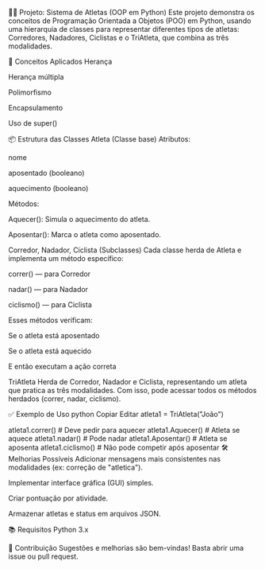 🏃‍♂️ Projeto: Sistema de Atletas (OOP em Python)
Este projeto demonstra os conceitos de Programação Orientada a Objetos (POO) em Python, usando uma hierarquia de classes para representar diferentes tipos de atletas: Corredores, Nadadores, Ciclistas e o TriAtleta, que combina as três modalidades.

🧠 Conceitos Aplicados
Herança

Herança múltipla

Polimorfismo

Encapsulamento

Uso de super()

📦 Estrutura das Classes
Atleta (Classe base)
Atributos:

nome

aposentado (booleano)

aquecimento (booleano)

Métodos:

Aquecer(): Simula o aquecimento do atleta.

Aposentar(): Marca o atleta como aposentado.

Corredor, Nadador, Ciclista (Subclasses)
Cada classe herda de Atleta e implementa um método específico:

correr() — para Corredor

nadar() — para Nadador

ciclismo() — para Ciclista

Esses métodos verificam:

Se o atleta está aposentado

Se o atleta está aquecido

E então executam a ação correta

TriAtleta
Herda de Corredor, Nadador e Ciclista, representando um atleta que pratica as três modalidades. Com isso, pode acessar todos os métodos herdados (correr, nadar, ciclismo).

✅ Exemplo de Uso
python
Copiar
Editar
atleta1 = TriAtleta("João")

atleta1.correr()       # Deve pedir para aquecer
atleta1.Aquecer()      # Atleta se aquece
atleta1.nadar()        # Pode nadar
atleta1.Aposentar()    # Atleta se aposenta
atleta1.ciclismo()     # Não pode competir após aposentar
🛠️ Melhorias Possíveis
Adicionar mensagens mais consistentes nas modalidades (ex: correção de "atletica").

Implementar interface gráfica (GUI) simples.

Criar pontuação por atividade.

Armazenar atletas e status em arquivos JSON.

📚 Requisitos
Python 3.x

🤝 Contribuição
Sugestões e melhorias são bem-vindas! Basta abrir uma issue ou pull request.
